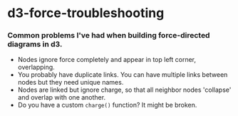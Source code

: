 # d3-force-troubleshooting

### Common problems I've had when building force-directed diagrams in d3.

* Nodes ignore force completely and appear in top left corner, overlapping.
 * You probably have duplicate links. You can have multiple links between nodes but they need unique names.
* Nodes are linked but ignore charge, so that all neighbor nodes 'collapse' and overlap with one another.
 * Do you have a custom `charge()` function? It might be broken.
